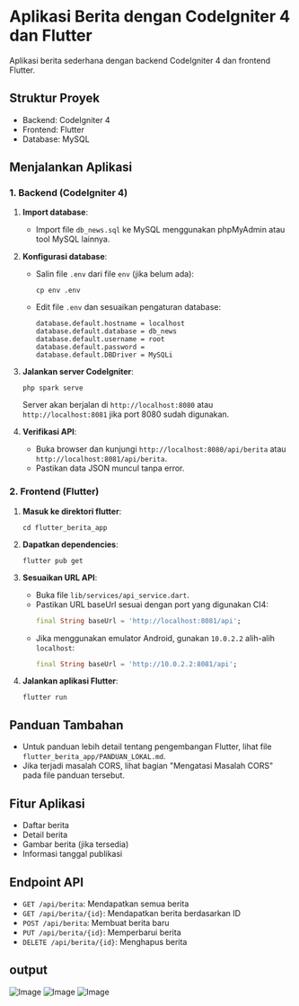 # Aplikasi Berita dengan CodeIgniter 4 dan Flutter

Aplikasi berita sederhana dengan backend CodeIgniter 4 dan frontend Flutter.

## Struktur Proyek

- Backend: CodeIgniter 4
- Frontend: Flutter
- Database: MySQL

## Menjalankan Aplikasi

### 1. Backend (CodeIgniter 4)

1. **Import database**:

   - Import file `db_news.sql` ke MySQL menggunakan phpMyAdmin atau tool MySQL lainnya.

2. **Konfigurasi database**:

   - Salin file `.env` dari file `env` (jika belum ada):
     ```
     cp env .env
     ```
   - Edit file `.env` dan sesuaikan pengaturan database:
     ```
     database.default.hostname = localhost
     database.default.database = db_news
     database.default.username = root
     database.default.password =
     database.default.DBDriver = MySQLi
     ```

3. **Jalankan server CodeIgniter**:

   ```
   php spark serve
   ```

   Server akan berjalan di `http://localhost:8080` atau `http://localhost:8081` jika port 8080 sudah digunakan.

4. **Verifikasi API**:
   - Buka browser dan kunjungi `http://localhost:8080/api/berita` atau `http://localhost:8081/api/berita`.
   - Pastikan data JSON muncul tanpa error.

### 2. Frontend (Flutter)

1. **Masuk ke direktori flutter**:

   ```
   cd flutter_berita_app
   ```

2. **Dapatkan dependencies**:

   ```
   flutter pub get
   ```

3. **Sesuaikan URL API**:

   - Buka file `lib/services/api_service.dart`.
   - Pastikan URL baseUrl sesuai dengan port yang digunakan CI4:
     ```dart
     final String baseUrl = 'http://localhost:8081/api';
     ```
   - Jika menggunakan emulator Android, gunakan `10.0.2.2` alih-alih `localhost`:
     ```dart
     final String baseUrl = 'http://10.0.2.2:8081/api';
     ```

4. **Jalankan aplikasi Flutter**:
   ```
   flutter run
   ```

## Panduan Tambahan

- Untuk panduan lebih detail tentang pengembangan Flutter, lihat file `flutter_berita_app/PANDUAN_LOKAL.md`.
- Jika terjadi masalah CORS, lihat bagian "Mengatasi Masalah CORS" pada file panduan tersebut.

## Fitur Aplikasi

- Daftar berita
- Detail berita
- Gambar berita (jika tersedia)
- Informasi tanggal publikasi

## Endpoint API

- `GET /api/berita`: Mendapatkan semua berita
- `GET /api/berita/{id}`: Mendapatkan berita berdasarkan ID
- `POST /api/berita`: Membuat berita baru
- `PUT /api/berita/{id}`: Memperbarui berita
- `DELETE /api/berita/{id}`: Menghapus berita

## output

![Image](https://github.com/user-attachments/assets/d7202a85-db1b-4d75-82e7-74103a49c805)
![Image](https://github.com/user-attachments/assets/82279c5c-04bb-442d-8d82-730cff2c01a0)
![Image](https://github.com/user-attachments/assets/5bb4ed0e-c7a3-4d9b-a0d7-05ad70a65915)
